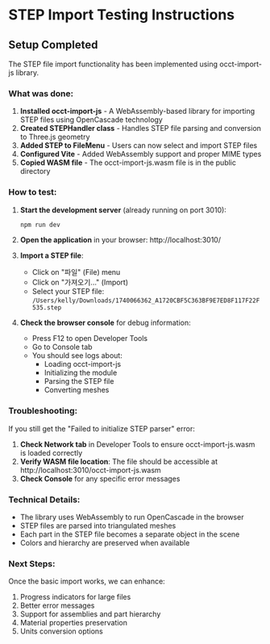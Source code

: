 # STEP Import Testing Instructions

## Setup Completed

The STEP file import functionality has been implemented using occt-import-js library.

### What was done:

1. **Installed occt-import-js** - A WebAssembly-based library for importing STEP files using OpenCascade technology
2. **Created STEPHandler class** - Handles STEP file parsing and conversion to Three.js geometry
3. **Added STEP to FileMenu** - Users can now select and import STEP files
4. **Configured Vite** - Added WebAssembly support and proper MIME types
5. **Copied WASM file** - The occt-import-js.wasm file is in the public directory

### How to test:

1. **Start the development server** (already running on port 3010):
   ```bash
   npm run dev
   ```

2. **Open the application** in your browser:
   http://localhost:3010/

3. **Import a STEP file**:
   - Click on "파일" (File) menu
   - Click on "가져오기..." (Import)
   - Select your STEP file: `/Users/kelly/Downloads/1740066362_A1720CBF5C363BF9E7ED8F117F22F535.step`

4. **Check the browser console** for debug information:
   - Press F12 to open Developer Tools
   - Go to Console tab
   - You should see logs about:
     - Loading occt-import-js
     - Initializing the module
     - Parsing the STEP file
     - Converting meshes

### Troubleshooting:

If you still get the "Failed to initialize STEP parser" error:

1. **Check Network tab** in Developer Tools to ensure occt-import-js.wasm is loaded correctly
2. **Verify WASM file location**: The file should be accessible at http://localhost:3010/occt-import-js.wasm
3. **Check Console** for any specific error messages

### Technical Details:

- The library uses WebAssembly to run OpenCascade in the browser
- STEP files are parsed into triangulated meshes
- Each part in the STEP file becomes a separate object in the scene
- Colors and hierarchy are preserved when available

### Next Steps:

Once the basic import works, we can enhance:
1. Progress indicators for large files
2. Better error messages
3. Support for assemblies and part hierarchy
4. Material properties preservation
5. Units conversion options